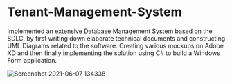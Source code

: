 # Tenant-Management-System
Implemented an extensive Database Management System based on the SDLC, by first writing down elaborate technical documents and constructing UML Diagrams related to the software. Creating various mockups on Adobe XD and then finally implementing the solution using C# to build a Windows Form application.

![Screenshot 2021-06-07 134338](https://user-images.githubusercontent.com/59331234/120990799-60ed7d80-c79a-11eb-8c12-1fe6363fb07f.png)
